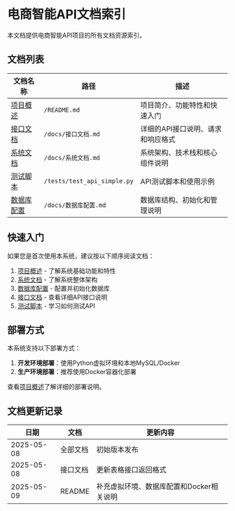 # 电商智能API文档索引

本文档提供电商智能API项目的所有文档资源索引。

## 文档列表

| 文档名称 | 路径 | 描述 |
|--------|------|------|
| [项目概述](../README.md) | `/README.md` | 项目简介、功能特性和快速入门 |
| [接口文档](接口文档.md) | `/docs/接口文档.md` | 详细的API接口说明、请求和响应格式 |
| [系统文档](系统文档.md) | `/docs/系统文档.md` | 系统架构、技术栈和核心组件说明 |
| [测试脚本](../tests/test_api_simple.py) | `/tests/test_api_simple.py` | API测试脚本和使用示例 |
| [数据库配置](数据库配置.md) | `/docs/数据库配置.md` | 数据库结构、初始化和管理说明 |

## 快速入门

如果您是首次使用本系统，建议按以下顺序阅读文档：

1. [项目概述](../README.md) - 了解系统基础功能和特性
2. [系统文档](系统文档.md) - 了解系统整体架构
3. [数据库配置](数据库配置.md) - 配置并初始化数据库
4. [接口文档](接口文档.md) - 查看详细API接口说明
5. [测试脚本](../tests/test_api_simple.py) - 学习如何测试API

## 部署方式

本系统支持以下部署方式：

1. **开发环境部署**：使用Python虚拟环境和本地MySQL/Docker
2. **生产环境部署**：推荐使用Docker容器化部署

查看[项目概述](../README.md)了解详细的部署说明。

## 文档更新记录

| 日期 | 文档 | 更新内容 |
|-----|-----|---------|
| 2025-05-08 | 全部文档 | 初始版本发布 |
| 2025-05-08 | 接口文档 | 更新表格接口返回格式 |
| 2025-05-09 | README | 补充虚拟环境、数据库配置和Docker相关说明 | 